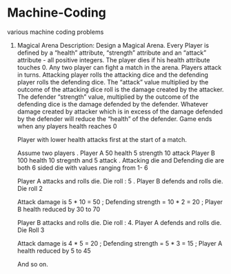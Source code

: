 # Machine-Coding
various machine coding problems

1. Magical Arena Description:
    Design a Magical Arena. Every Player is defined by a “health” attribute, “strength” attribute and an “attack” attribute - all positive integers. The player dies if his health attribute     touches 0. Any two player can fight a match in the arena. Players attack in turns. Attacking player rolls the attacking dice and the defending player rolls the defending dice. The         “attack” value multiplied by the outcome of the  attacking dice roll is the damage created by the attacker. The defender “strength” value, multiplied by the outcome of the defending         dice is the damage defended by the defender. Whatever damage created by attacker which is in excess of the damage defended by the defender will reduce the “health” of the defender.         Game ends when any players health reaches 0
    
    Player with lower health attacks first at the start of a match. 
    
    Assume two players . Player A 50 health 5 strength 10 attack Player B 100 health 10 stregnth and 5 attack . Attacking die and Defending die are both 6 sided die with values ranging         from 1- 6
    
    Player A attacks and rolls die. Die roll : 5 . Player B defends and rolls die. Die roll 2
    
    Attack damage is 5 * 10 = 50 ; Defending strength = 10 * 2 = 20 ; Player B health reduced by 30 to 70
    
    Player B attacks and rolls die. Die roll : 4. Player A defends and rolls die. Die Roll 3
    
    Attack damage is 4 * 5 = 20 ; Defending strength = 5 * 3 = 15 ; Player A health reduced by 5 to 45
    
    And so on. 

